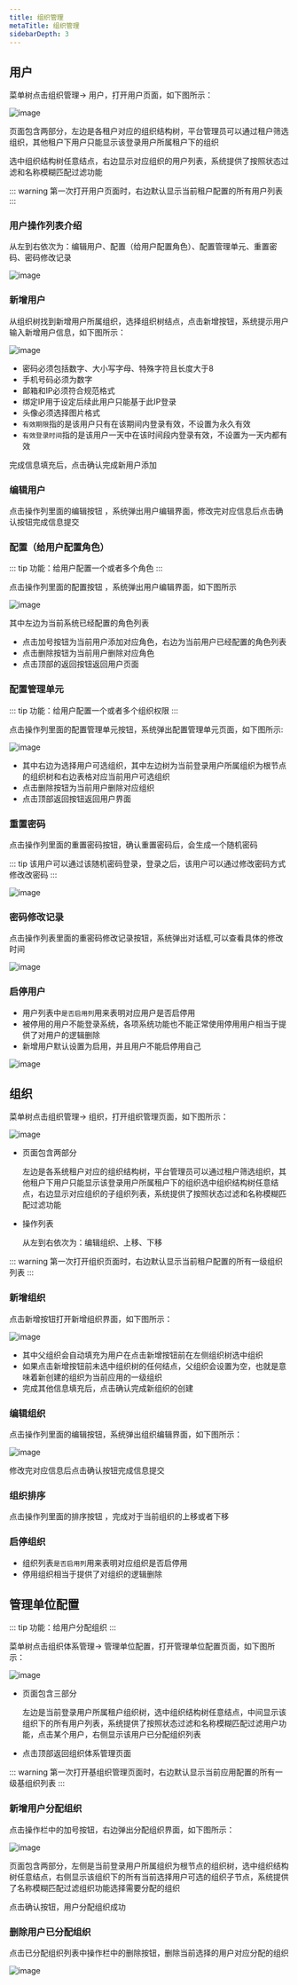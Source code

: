 ```yaml
---
title: 组织管理
metaTitle: 组织管理
sidebarDepth: 3
---
```


## 用户
菜单树点击组织管理-> 用户，打开用户页面，如下图所示：

<img :src="$withBase('/userManual/orgUser.png')" alt="image">

页面包含两部分，左边是各租户对应的组织结构树，平台管理员可以通过租户筛选组织，其他租户下用户只能显示该登录用户所属租户下的组织

选中组织结构树任意结点，右边显示对应组织的用户列表，系统提供了按照状态过滤和名称模糊匹配过滤功能

::: warning
第一次打开用户页面时，右边默认显示当前租户配置的所有用户列表
::: 

### 用户操作列表介绍

从左到右依次为：编辑用户、配置（给用户配置角色）、配置管理单元、重置密码、密码修改记录

<img :src="$withBase('/userManual/userConfigList.png')" alt="image">

### 新增用户

从组织树找到新增用户所属组织，选择组织树结点，点击新增按钮，系统提示用户输入新增用户信息，如下图所示：

<img :src="$withBase('/userManual/addUser.png')" alt="image">

* 密码必须包括数字、大小写字母、特殊字符且长度大于8
* 手机号码必须为数字
* 邮箱和IP必须符合规范格式
* 绑定IP用于设定后续此用户只能基于此IP登录
* 头像必须选择图片格式
* `有效期限`指的是该用户只有在该期间内登录有效，不设置为永久有效
* `有效登录时间`指的是该用户一天中在该时间段内登录有效，不设置为一天内都有效

完成信息填充后，点击确认完成新用户添加

### 编辑用户

点击操作列里面的编辑按钮 ，系统弹出用户编辑界面，修改完对应信息后点击确认按钮完成信息提交

### 配置（给用户配置角色）

::: tip
功能：给用户配置一个或者多个角色
:::

点击操作列里面的配置按钮 ，系统弹出用户编辑界面，如下图所示

<img :src="$withBase('/userManual/configUser.png')" alt="image">

其中左边为当前系统已经配置的角色列表

* 点击加号按钮为当前用户添加对应角色，右边为当前用户已经配置的角色列表
* 点击删除按钮为当前用户删除对应角色
* 点击顶部的返回按钮返回用户页面

### 配置管理单元

::: tip
功能：给用户配置一个或者多个组织权限
:::

点击操作列里面的配置管理单元按钮，系统弹出配置管理单元页面，如下图所示:

<img :src="$withBase('/userManual/configOrg.png')" alt="image">

* 其中右边为选择用户可选组织，其中左边树为当前登录用户所属组织为根节点的组织树和右边表格对应当前用户可选组织
* 点击删除按钮为当前用户删除对应组织
* 点击顶部返回按钮返回用户界面

### 重置密码

点击操作列里面的重置密码按钮，确认重置密码后，会生成一个随机密码

::: tip
该用户可以通过该随机密码登录，登录之后，该用户可以通过修改密码方式修改改密码
:::

<img :src="$withBase('/userManual/resetPassword.png')" alt="image">

### 密码修改记录

点击操作列表里面的重密码修改记录按钮，系统弹出对话框,可以查看具体的修改时间

<img :src="$withBase('/userManual/resetPasswordRecord.png')" alt="image">

### 启停用户

* 用户列表中`是否启用列`用来表明对应用户是否启停用
* 被停用的用户不能登录系统，各项系统功能也不能正常使用停用用户相当于提供了对用户的逻辑删除
* 新增用户默认设置为启用，并且用户不能启停用自己

<img :src="$withBase('/userManual/startStopUser.png')" alt="image">

## 组织

菜单树点击组织管理-> 组织，打开组织管理页面，如下图所示：

<img :src="$withBase('/userManual/org.png')" alt="image">

* 页面包含两部分

    左边是各系统租户对应的组织结构树，平台管理员可以通过租户筛选组织，其他租户下用户只能显示该登录用户所属租户下的组织选中组织结构树任意结点，右边显示对应组织的子组织列表，系统提供了按照状态过滤和名称模糊匹配过滤功能

* 操作列表

    从左到右依次为：编辑组织、上移、下移

::: warning
第一次打开组织页面时，右边默认显示当前租户配置的所有一级组织列表
:::

### 新增组织

点击新增按钮打开新增组织界面，如下图所示：

<img :src="$withBase('/userManual/addOrg.png')" alt="image">

* 其中父组织会自动填充为用户在点击新增按钮前在左侧组织树选中组织
* 如果点击新增按钮前未选中组织树的任何结点，父组织会设置为空，也就是意味着新创建的组织为当前应用的一级组织
* 完成其他信息填充后，点击确认完成新组织的创建

### 编辑组织

点击操作列里面的编辑按钮，系统弹出组织编辑界面，如下图所示：

<img :src="$withBase('/userManual/editOrg.png')" alt="image">

修改完对应信息后点击确认按钮完成信息提交

### 组织排序

点击操作列里面的排序按钮 ，完成对于当前组织的上移或者下移

### 启停组织

* 组织列表`是否启用列`用来表明对应组织是否启停用
* 停用组织相当于提供了对组织的逻辑删除


## 管理单位配置

::: tip
功能：给用户分配组织
:::
    

菜单树点击组织体系管理-> 管理单位配置，打开管理单位配置页面，如下图所示：

<img :src="$withBase('/userManual/managementUnitConf.png')" alt="image">

* 页面包含三部分

    左边是当前登录用户所属租户组织树，选中组织结构树任意结点，中间显示该组织下的所有用户列表，系统提供了按照状态过滤和名称模糊匹配过滤用户功能，点击某个用户，右侧显示该用户已分配组织列表

* 点击顶部返回组织体系管理页面

::: warning
第一次打开基组织管理页面时，右边默认显示当前应用配置的所有一级基组织列表
:::

### 新增用户分配组织

点击操作栏中的加号按钮，右边弹出分配组织界面，如下图所示：

<img :src="$withBase('/userManual/addManagementUnit.png')" alt="image">

页面包含两部分，左侧是当前登录用户所属组织为根节点的组织树，选中组织结构树任意结点，右侧显示该组织下的所有当前选择用户可选的组织子节点，系统提供了名称模糊匹配过滤组织功能选择需要分配的组织

点击确认按钮，用户分配组织成功

### 删除用户已分配组织

点击已分配组织列表中操作栏中的删除按钮，删除当前选择的用户对应分配的组织

<img :src="$withBase('/userManual/deleteManagementUnit.png')" alt="image">
